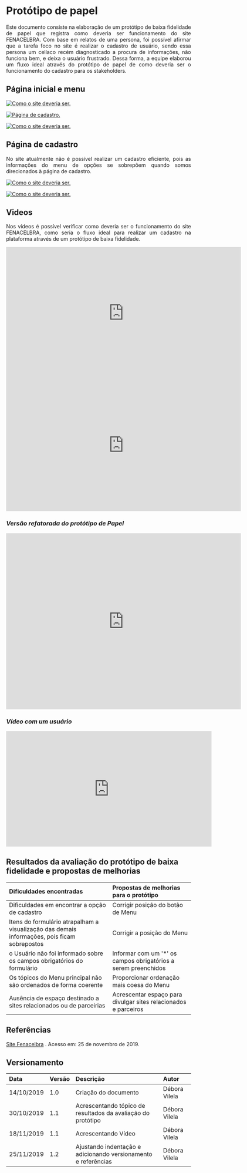 # Protótipo de papel

<p align="justify">Este documento consiste na elaboração de um protótipo de baixa fidelidade de papel que registra como deveria ser funcionamento do site FENACELBRA. Com base em relatos de uma persona, foi possível afirmar que a tarefa foco no site é realizar o cadastro de usuário, sendo essa persona um celíaco recém diagnosticado a procura de informações, não funciona bem, e deixa o usuário frustrado. Dessa forma, a equipe elaborou um fluxo ideal através do protótipo de papel de como deveria ser o funcionamento do cadastro para os stakeholders.</p>

## Página inicial e menu

[![Como o site deveria ser.](../assets/img/prototipoUm.png)]()

[![Página de cadastro.](../assets/img/prototipoDois.png)]()

[![Como o site deveria ser.](../assets/img/prototipoTres.png)]()

## Página de cadastro

<p align="justify">No site atualmente não é possível realizar um cadastro eficiente, pois as informações do menu de opções se sobrepõem quando somos direcionados à página de cadastro.</p>

[![Como o site deveria ser.](../assets/img/prototipoQuatro.png)]()

[![Como o site deveria ser.](../assets/img/prototipoCinco.png)]()

## Videos

<p align="justify">Nos vídeos é possível verificar como deveria ser o funcionamento do site FENACELBRA, como seria o fluxo ideal para realizar um cadastro na plataforma através de um protótipo de baixa fidelidade.</p>

<iframe src="https://player.vimeo.com/video/367932289" width="640" height="360" frameborder="0" allowfullscreen></iframe>

<iframe src="https://player.vimeo.com/video/367932458" width="640" height="360" frameborder="0" allowfullscreen></iframe>

### *Versão refatorada do protótipo de Papel*

<iframe src="https://player.vimeo.com/video/374132341" width="640" height="480" frameborder="0" allow="autoplay; fullscreen" allowfullscreen></iframe>

### *Vídeo com um usuário*
<iframe width="560" height="315"
src="https://www.youtube.com/embed/QUoOdAVDkig" 
frameborder="0" 
allowfullscreen></iframe>


## Resultados da avaliação do protótipo de baixa fidelidade e propostas de melhorias


| Dificuldades encontradas     | Propostas de melhorias para o protótipo | 
| :--------- | :----- | 
|Dificuldades em encontrar a opção de cadastro|  Corrigir posição do botão de Menu  |
|Itens do formulário atrapalham a visualização das demais informações, pois ficam sobrepostos|  Corrigir a posição do Menu  | 
| o Usuário não foi informado sobre os campos obrigatórios do formulário |  Informar com um '*' os campos obrigatórios a serem preenchidos  | 
| Os tópicos do Menu principal não são ordenados de forma coerente |   Proporcionar ordenação mais coesa do Menu  | 
|Ausência de espaço destinado a sites relacionados ou de parceirias| Acrescentar espaço para divulgar sites relacionados e parceiros|

## Referências

[Site Fenacelbra](http://www.fenacelbra.com.br/fenacelbra/) . Acesso em: 25 de novembro de 2019.


## Versionamento


| Data       | Versão | Descrição                                           | Autor           |
| :--------- | :----- | :-------------------------------------------------- | :-------------- |
| 14/10/2019 | 1.0    | Criação do documento                                | Débora Vilela   |
| 30/10/2019 | 1.1    | Acrescentando tópico de resultados da avaliação do protótipo                                | Débora Vilela   |
| 18/11/2019 | 1.1    | Acrescentando Vídeo                                | Débora Vilela   |
| 25/11/2019 | 1.2   | Ajustando indentação e adicionando versionamento e referências | Débora Vilela     |

